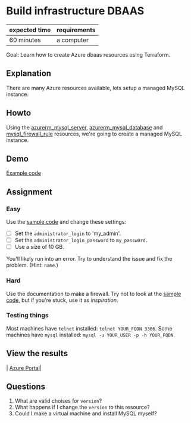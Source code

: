 # Build infrastructure DBAAS

|expected time|requirements|
|-------------|------------|
|60 minutes   |a computer  |

Goal: Learn how to create Azure dbaas resources using Terraform.

## Explanation

There are many Azure resources available, lets setup a managed MySQL instance.

## Howto

Using the [azurerm_mysql_server](https://registry.terraform.io/providers/hashicorp/azurerm/latest/docs/resources/mysql_server), [azurerm_mysql_database](https://registry.terraform.io/providers/hashicorp/azurerm/latest/docs/resources/mysql_database) and [mysql_firewall_rule](https://registry.terraform.io/providers/hashicorp/azurerm/latest/docs/resources/mysql_firewall_rule) resources, we're going to create a managed MySQL instance.

## Demo

[Example code](https://github.com/robertdebock/terraform-azurerm-mysql-server)

## Assignment

### Easy

Use the [sample code](https://github.com/robertdebock/terraform-azurerm-mysql-server) and change these settings:

- [ ] Set the `administrator_login` to 'my_admin'.
- [ ] Set the `administrator_login_password` to `my_passw0rd.`
- [ ] Use a size of 10 GB.

You'll likely run into an error. Try to understand the issue and fix the problem. (Hint: `name`.)

### Hard

Use the documentation to make a firewall. Try not to look at the [sample code](https://github.com/robertdebock/terraform-azurerm-mysql-server), but if you're stuck, use it as *inspiration*.


### Testing things

Most machines have `telnet` installed: `telnet YOUR_FQDN 3306`.
Some machines have `mysql` installed: `mysql -u YOUR_USER -p -h YOUR_FQDN`.

## View the results

| [Azure Portal](https://portal.azure.com/#blade/HubsExtension/BrowseResourceGroups)|

## Questions

1. What are valid choises for `version`?
2. What happens if I change the `version` to this resource?
3. Could I make a virtual machine and install MySQL myself?
